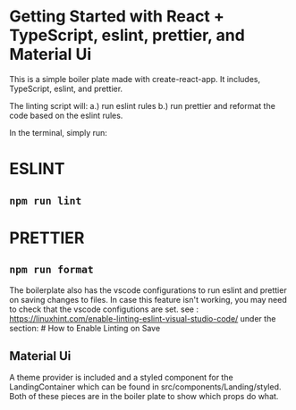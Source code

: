 # Getting Started with React + TypeScript, eslint, prettier, and Material Ui

This is a simple boiler plate made with create-react-app.
It includes, TypeScript, eslint, and prettier.

The linting script will:
a.) run eslint rules
b.) run prettier and reformat the code based on the eslint rules.

In the terminal, simply run:

# ESLINT

## `npm run lint`

# PRETTIER

## `npm run format`

The boilerplate also has the vscode configurations to run eslint and prettier on saving changes to files.
In case this feature isn't working, you may need to check that the vscode configutions are set.
see : https://linuxhint.com/enable-linting-eslint-visual-studio-code/ under the section: # How to Enable Linting on Save

## Material Ui

A theme provider is included and a styled component for the LandingContainer which can be found in src/components/Landing/styled.
Both of these pieces are in the boiler plate to show which props do what.
